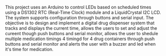 This project uses an Arduino to control LEDs based on scheduled times using a DS1302 RTC (Real-Time Clock) module and a LiquidCrystal I2C LCD. The system supports configuration through buttons and serial input. The objective is to design and implement a digital drug dispenser system that tracks and displays the current time, allows the users to set and adjust the cureent though push buttons and serial monitor, allows the user to shedule multiple medication timings 4 timingd for 4 drug containers through push buttons and serial monitor and alerts the user with a buzzer and led when it's time for medication.
